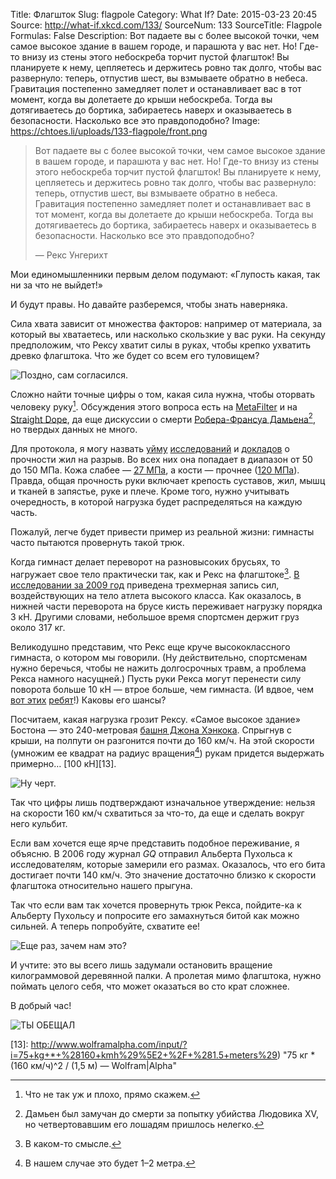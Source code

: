 Title: Флагшток
Slug: flagpole
Category: What If?
Date: 2015-03-23 20:45
Source: http://what-if.xkcd.com/133/
SourceNum: 133
SourceTitle: Flagpole
Formulas: False
Description: Вот падаете вы с более высокой точки, чем самое высокое здание в вашем городе, и парашюта у вас нет. Но! Где-то внизу из стены этого небоскреба торчит пустой флагшток! Вы планируете к нему, цепляетесь и держитесь ровно так долго, чтобы вас развернуло: теперь, отпустив шест, вы взмываете обратно в небеса. Гравитация постепенно замедляет полет и останавливает вас в тот момент, когда вы долетаете до крыши небоскреба. Тогда вы дотягиваетесь до бортика, забираетесь наверх и оказываетесь в безопасности. Насколько все это правдоподобно?
Image: https://chtoes.li/uploads/133-flagpole/front.png

> Вот падаете вы с более высокой точки, чем самое высокое здание в вашем городе, и парашюта у вас нет. Но! Где-то внизу из стены этого небоскреба торчит пустой флагшток! Вы планируете к нему, цепляетесь и держитесь ровно так долго, чтобы вас развернуло: теперь, отпустив шест, вы взмываете обратно в небеса. Гравитация постепенно замедляет полет и останавливает вас в тот момент, когда вы долетаете до крыши небоскреба. Тогда вы дотягиваетесь до бортика, забираетесь наверх и оказываетесь в безопасности. Насколько все это правдоподобно?
>
> — Рекс Унгерихт

Мои единомышленники первым делом подумают: «Глупость какая, так ни за что не выйдет!»

И будут правы. Но давайте разберемся, чтобы знать наверняка.

Сила хвата зависит от множества факторов: например от материала, за который вы хватаетесь, или насколько скользкие у вас руки. На секунду предположим, что Рексу хватит силы в руках, чтобы крепко ухватить древко флагштока. Что же будет со всем его туловищем?

![](/uploads/133-flagpole/hands.png "Поздно, сам согласился.")

Сложно найти точные цифры о том, какая сила нужна, чтобы оторвать человеку руку[^1]. Обсуждения этого вопроса есть на [MetaFilter][1] и на [Straight Dope][2], да еще дискуссии о смерти [Робера-Франсуа Дамьена][3][^2], но твердых данных не много.

[^1]: Что не так уж и плохо, прямо скажем.

[^2]: Дамьен был замучан до смерти за попытку убийства Людовика XV, но четвертовавшим его лошадям пришлось нелегко.

Для протокола, я могу назвать [уйму][4] [исследований][5] и [докладов][6] о прочности жил на разрыв. Во всех них она попадает в диапазон от 50 до 150&nbsp;МПа. Кожа слабее — [27&nbsp;МПа][7], а кости — прочнее ([120&nbsp;МПа][8]). Правда, общая прочность руки включает крепость суставов, жил, мышц и тканей в запястье, руке и плече. Кроме того, нужно учитывать очередность, в которой нагрузка будет распределяться на каждую часть.

Пожалуй, легче будет привести пример из реальной жизни: гимнасты часто пытаются провернуть такой трюк.

Когда гимнаст делает переворот на разновысоких брусьях, то нагружает свое тело практически так, как и Рекс на флагштоке[^3]. [В исследовании за 2009&nbsp;год][9] приведена трехмерная запись сил, воздействующих на тело атлета высокого класса. Как оказалось, в нижней части переворота на брусе кисть переживает нагрузку порядка 3&nbsp;кН. Другими словами, небольшое время спортсмен держит груз около 317&nbsp;кг.

[^3]: В каком-то смысле.

Великодушно представим, что Рекс еще круче высококлассного гимнаста, о котором мы говорили. (Ну действительно, спортсменам нужно беречься, чтобы не нажить долгосрочных травм, а проблема Рекса намного насущней.) Пусть руки Рекса могут перенести силу поворота больше 10&nbsp;кН — втрое больше, чем гимнаста. (И вдвое, чем [вот этих][10] [ребят][11]!) Каковы его шансы?

Посчитаем, какая нагрузка грозит Рексу. «Самое высокое здание» Бостона — это 240-метровая [башня Джона Хэнкока][12]. Спрыгнув с крыши, на полпути он разгонится почти до 160&nbsp;км/ч. На этой скорости (умножим ее квадрат на радиус вращения[^4]) рукам придется выдержать примерно… [100&nbsp;кН][13].

[^4]: В нашем случае это будет 1–2&nbsp;метра.

![](/uploads/133-flagpole/nope.png "Ну черт.")

Так что цифры лишь подтверждают изначальное утверждение: нельзя на скорости 160&nbsp;км/ч схватиться за что-то, да еще и сделать вокруг него кульбит.

Если вам хочется еще ярче представить подобное переживание, я объясню. В 2006&nbsp;году журнал *GQ* отправил Альберта Пухольса к исследователям, которые замерили его размах. Оказалось, что его бита достигает почти 140&nbsp;км/ч. Это значение достаточно близко к скорости флагштока относительно нашего прыгуна.

Так что если вам так хочется провернуть трюк Рекса, пойдите-ка к Альберту Пухольсу и попросите его замахнуться битой как можно сильней. А теперь попробуйте, схватите ее!

![](/uploads/133-flagpole/bat.png "Еще раз, зачем нам это?")

И учтите: это вы всего лишь задумали остановить вращение килограммовой деревянной палки. А пролетая мимо флагштока, нужно поймать целого себя, что может оказаться во сто крат сложнее.

В добрый час!

![](/uploads/133-flagpole/bat2.png "ТЫ ОБЕЩАЛ")

[1]: http://ask.metafilter.com/133821/How-much-force-to-tear-off-a-limb "Какое нужно приложить усилие, чтобы оторвать конечность? — биомеханика ампутации человеческих органов | Ask MetaFilter (англ.)"

[2]: http://boards.straightdope.com/sdmb/showthread.php?t=515612 "«Я тебя на кусочки порву» — Это реально? —Форум Straight Dope (англ.)"

[3]: https://ru.wikipedia.org/wiki/Дамьен,_Робер-Франсуа "Робер-Франсуа Дамьен — Википедия, свободная энциклопедия"

[4]: http://jeb.biologists.org/content/215/20/3552.abstract "Свойства жил в индюшачьих окорочках взаимосвязаны и не однообразны (англ.)"

[5]: http://www.udel.edu/PT/PT%20Clinical%20Services/journalclub/sojc/95_96/apr96/itoi.pdf "Предел прочности на растяжение для надостной мышцы (англ.)"

[6]: http://wings.buffalo.edu/eng/mae/courses/417-517/Orthopaedic%20Biomechanics/Lecture%203u.pdf "Связки и жилы (англ.)"

[7]: http://www.ircobi.org/downloads/irc12/pdf_files/59.pdf "Прочность человеческой кожи на динамический разрыв (англ.)"

[8]: http://www.robmech.co.za/proceed/ROBMECH2011_Unene%20N.%20MAnganyi_Biological%20considerations%20in%20the%20structural%20design%20of%20smart%20prosthetics.pdf "Биологические аспекты при проектировании интеллектуальных протезов (англ.)"

[9]: http://www.jbiomech.com/article/S0021-9290(09)00609-5/fulltext "Значения динамической силы на верхнем брусе, полученные с помощью 3D-записи движения — Journal of Biomechanics (англ.)"

[10]: https://www.youtube.com/watch?v=V1JBx2Mm9e8 "Мертвый вис на одной руке с грузом в 100&nbsp;кг (общий вес&nbsp;— 193&nbsp;кг) — YouTube"

[11]: https://www.youtube.com/watch?v=iJYOs5VFjwk "ВИС НА ОДНОЙ РУКЕ + 115,9&nbsp;кг (на левой и правой) + 95,5&nbsp;кг — YouTube"

[12]: http://ria.ru/moscow/20140925/1025547512.html "«Башня Федерация» стала самым высоким зданием в Европе"

[13]: http://www.wolframalpha.com/input/?i=75+kg+*+%28160+kmh%29%5E2+%2F+%281.5+meters%29) "75 кг * (160 км/ч)^2 / (1,5 м) — Wolfram|Alpha"